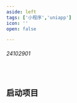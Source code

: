 ```yaml
---
aside: left
tags: ['小程序','uniapp']
icon: ''
open: false

---
```

 
###### 24102901
 
<br/>
 

## 启动项目



